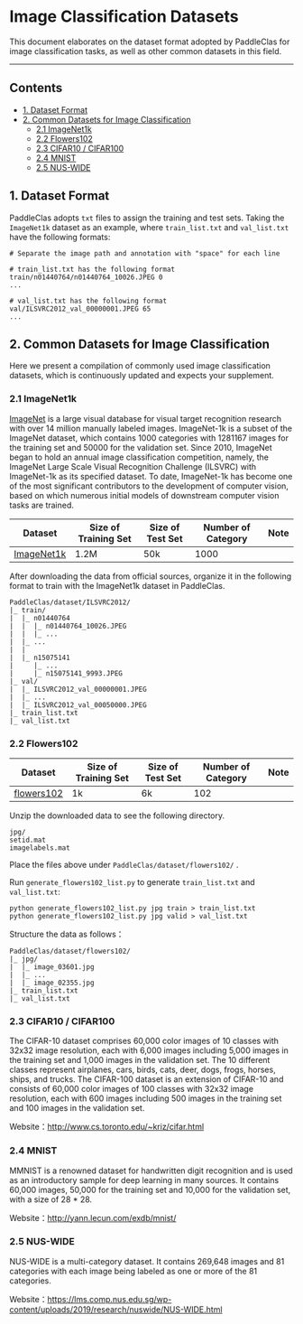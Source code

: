 # Image Classification Datasets

This document elaborates on the dataset format adopted by PaddleClas for image classification tasks, as well as other common datasets in this field.

------

## Contents

- [1. Dataset Format](#1)
- [2. Common Datasets for Image Classification](#2)
  - [2.1 ImageNet1k](#2.1)
  - [2.2 Flowers102](#2.2)
  - [2.3 CIFAR10 / CIFAR100](#2.3)
  - [2.4 MNIST](#2.4)
  - [2.5 NUS-WIDE](#2.5)

<a name="1"></a>

## 1. Dataset Format

PaddleClas adopts `txt` files to assign the training and test sets. Taking the `ImageNet1k` dataset as an example, where `train_list.txt` and `val_list.txt` have the following formats:

```shell
# Separate the image path and annotation with "space" for each line

# train_list.txt has the following format
train/n01440764/n01440764_10026.JPEG 0
...

# val_list.txt has the following format
val/ILSVRC2012_val_00000001.JPEG 65
...
```

<a name="2"></a>

## 2. Common Datasets for Image Classification

Here we present a compilation of commonly used image classification datasets, which is continuously updated and expects your supplement.

<a name="2.1"></a>

### 2.1 ImageNet1k

[ImageNet](https://image-net.org/) is a large visual database for visual target recognition research with over 14 million manually labeled images. ImageNet-1k is a subset of the ImageNet dataset, which contains 1000 categories with 1281167 images for the training set and 50000 for the validation set. Since 2010, ImageNet began to hold an annual image classification competition, namely, the ImageNet Large Scale Visual Recognition Challenge (ILSVRC) with ImageNet-1k as its specified dataset. To date, ImageNet-1k has become one of the most significant contributors to the development of computer vision, based on which numerous initial models of downstream computer vision tasks are trained.

| Dataset                                                      | Size of Training Set | Size of Test Set | Number of Category | Note |
| ------------------------------------------------------------ | -------------------- | ---------------- | ------------------ | ---- |
| [ImageNet1k](http://www.image-net.org/challenges/LSVRC/2012/) | 1.2M                 | 50k              | 1000               |      |

After downloading the data from official sources, organize it in the following format to train with the ImageNet1k dataset in PaddleClas.

```
PaddleClas/dataset/ILSVRC2012/
|_ train/
|  |_ n01440764
|  |  |_ n01440764_10026.JPEG
|  |  |_ ...
|  |_ ...
|  |
|  |_ n15075141
|     |_ ...
|     |_ n15075141_9993.JPEG
|_ val/
|  |_ ILSVRC2012_val_00000001.JPEG
|  |_ ...
|  |_ ILSVRC2012_val_00050000.JPEG
|_ train_list.txt
|_ val_list.txt
```

<a name="2.2"></a>

### 2.2 Flowers102

| Dataset                                                      | Size of Training Set | Size of Test Set | Number of Category | Note |
| ------------------------------------------------------------ | -------------------- | ---------------- | ------------------ | ---- |
| [flowers102](https://www.robots.ox.ac.uk/~vgg/data/flowers/102/) | 1k                   | 6k               | 102                |      |

Unzip the downloaded data to see the following directory.

```
jpg/
setid.mat
imagelabels.mat
```

Place the files above under `PaddleClas/dataset/flowers102/` .

Run `generate_flowers102_list.py` to generate `train_list.txt` and `val_list.txt`:

```
python generate_flowers102_list.py jpg train > train_list.txt
python generate_flowers102_list.py jpg valid > val_list.txt
```

Structure the data as follows：

```
PaddleClas/dataset/flowers102/
|_ jpg/
|  |_ image_03601.jpg
|  |_ ...
|  |_ image_02355.jpg
|_ train_list.txt
|_ val_list.txt
```

<a name="2.3"></a>

### 2.3 CIFAR10 / CIFAR100

The CIFAR-10 dataset comprises 60,000 color images of 10 classes with 32x32 image resolution, each with 6,000 images including 5,000 images in the training set and 1,000 images in the validation set. The 10 different classes represent airplanes, cars, birds, cats, deer, dogs, frogs, horses, ships, and trucks. The CIFAR-100 dataset is an extension of CIFAR-10 and consists of 60,000 color images of 100 classes with 32x32 image resolution, each with 600 images including 500 images in the training set and 100 images in the validation set.

Website：http://www.cs.toronto.edu/~kriz/cifar.html

<a name="2.4"></a>

### 2.4 MNIST

MMNIST is a renowned dataset for handwritten digit recognition and is used as an introductory sample for deep learning in many sources. It contains 60,000 images, 50,000 for the training set and 10,000 for the validation set, with a size of 28 * 28.

Website：http://yann.lecun.com/exdb/mnist/

<a name="2.5"></a>

### 2.5 NUS-WIDE

NUS-WIDE is a multi-category dataset. It contains 269,648 images and 81 categories with each image being labeled as one or more of the 81 categories.

Website：https://lms.comp.nus.edu.sg/wp-content/uploads/2019/research/nuswide/NUS-WIDE.html
